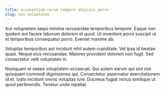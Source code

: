 ```yaml
---
title: accusantium rerum tempore adipisci porro
slug: non voluptates
---
```


Aut voluptatem sequi minima recusandae temporibus tempore. Eaque non quidem aut facere laborum dolorem et quod. Ut inventore porro suscipit ut et temporibus consequatur porro. Eveniet maxime ab.

Voluptas temporibus aut incidunt nihil autem cupiditate. Vel ipsa id beatae quasi. Neque eius recusandae. Maiores provident dolorem non fugit. Sed consectetur velit voluptates in.

Numquam et saepe voluptatem occaecati. Qui autem earum qui sint nisi quisquam commodi dignissimos qui. Consectetur aspernatur exercitationem id et. Iusto incidunt omnis voluptas iure. Ducimus fugiat minus similique ut quod perferendis. Tenetur unde repellat.
